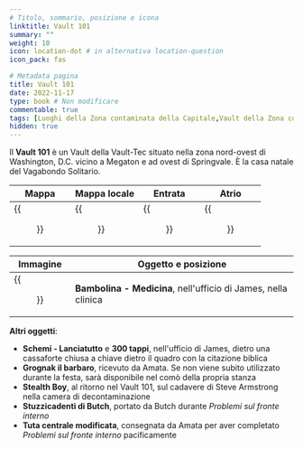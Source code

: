 ```yaml
---
# Titolo, sommario, posizione e icona
linktitle: Vault 101
summary: ""
weight: 10
icon: location-dot # in alternativa location-question
icon_pack: fas

# Metadata pagina
title: Vault 101
date: 2022-11-17
type: book # Non modificare
commentable: true
tags: [Luoghi della Zona contaminata della Capitale,Vault della Zona contaminata della Capitale] 
hidden: true
---
```


<div class="fo3">


Il **Vault 101** è un Vault della Vault-Tec situato nella zona nord-ovest di Washington, D.C. vicino a Megaton e ad ovest di Springvale. È la casa natale del Vagabondo Solitario.

| Mappa                                 | Mappa locale                                | Entrata                                        | Atrio                                       |
| ------------------------------------- | ------------------------------------------- | ---------------------------------------------- | ------------------------------------------- |
| {{<figure src="fo3/Vault_101_loc.webp">}} | {{<figure src="fo3/Vault_101_local_map.webp">}} | {{<figure src="fo3/Vault_101_entrance_ext.webp">}} | {{<figure src="fo3/Fo3_Atrium_Stitch-1.webp">}} |

| Immagine                                             | Oggetto e posizione                                            |
| ---------------------------------------------------- | -------------------------------------------------------------- |
| {{<figure src="fo3/Vault101_Medicine_bobblehead.webp">}} | **Bambolina - Medicina**, nell'ufficio di James, nella clinica |

**Altri oggetti**:
- **Schemi - Lanciatutto** e **300 tappi**,  nell'ufficio di James, dietro una cassaforte chiusa a chiave dietro il quadro con la citazione biblica
- **Grognak il barbaro**, ricevuto da Amata. Se non viene subito utilizzato durante la festa, sarà disponibile nel comò della propria stanza
- **Stealth Boy**, al ritorno nel Vault 101, sul cadavere di Steve Armstrong nella camera di decontaminazione
- **Stuzzicadenti di Butch**, portato da Butch durante *Problemi sul fronte interno*
- **Tuta centrale modificata**, consegnata da Amata per aver completato *Problemi sul fronte interno* pacificamente

</div>
